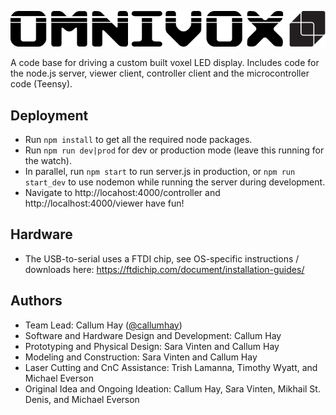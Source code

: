 
![](docs/images/omnivox_full_logo.svg)

A code base for driving a custom built voxel LED display. Includes code for the node.js server, viewer client, controller client and the microcontroller code (Teensy).

## Deployment

- Run `npm install` to get all the required node packages.
- Run `npm run dev|prod` for dev or production mode (leave this running for the watch).
- In parallel, run `npm start` to run server.js in production, or `npm run start_dev` to use nodemon while running the server during development.
- Navigate to http://locahost:4000/controller and http://localhost:4000/viewer have fun!


## Hardware

- The USB-to-serial uses a FTDI chip, see OS-specific instructions / downloads here: https://ftdichip.com/document/installation-guides/


## Authors

- Team Lead: Callum Hay ([@callumhay](https://github.com/callumhay))
- Software and Hardware Design and Development: Callum Hay
- Prototyping and Physical Design: Sara Vinten and Callum Hay
- Modeling and Construction: Sara Vinten and Callum Hay
- Laser Cutting and CnC Assistance: Trish Lamanna, Timothy Wyatt, and Michael Everson
- Original Idea and Ongoing Ideation: Callum Hay, Sara Vinten, Mikhail St. Denis, and Michael Everson